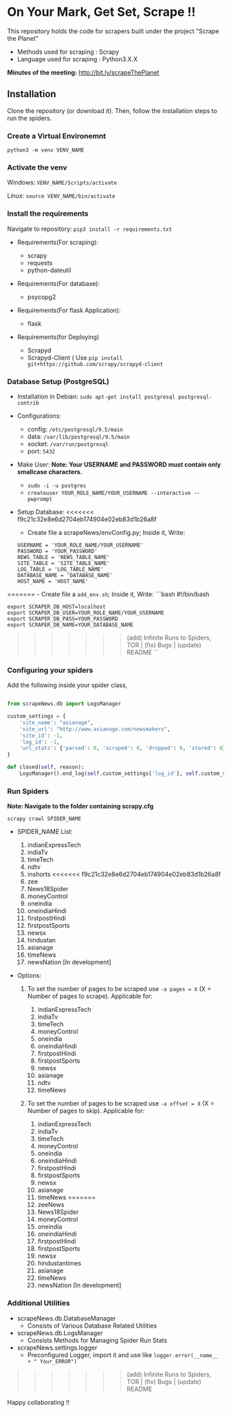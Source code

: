 # On Your Mark, Get Set, Scrape !!

This repository holds the code for scrapers built under the project "Scrape the Planet"  
- Methods used for scraping : Scrapy   
- Language used for scraping : Python3.X.X

**Minutes of the meeting:** http://bit.ly/scrapeThePlanet

## Installation
Clone the repository (or download it). Then, follow the installation steps to run the spiders.

### Create a Virtual Environemnt
```
python3 -m venv VENV_NAME
```

### Activate the venv
Windows: `VENV_NAME/Scripts/activate`

Linux: `source VENV_NAME/bin/activate`

### Install the requirements
Navigate to repository: `pip3 install -r requirements.txt`

- Requirements(For scraping):
    - scrapy
    - requests
    - python-dateutil

- Requirements(For database):
    - psycopg2

- Requirements(For flask Application):
    - flask

- Requirements(for Deploying)
   - Scrapyd
   - Scrapyd-Client ( Use ```pip install git+https://github.com/scrapy/scrapyd-client```

### Database Setup (PostgreSQL)

- Installation in Debian: `sudo apt-get install postgresql postgresql-contrib`

- Configurations:
	- config: `/etc/postgresql/9.5/main`  
	- data:   `/var/lib/postgresql/9.5/main`
	- socket: `/var/run/postgresql`
	- port:   `5432`

- Make User:
	**Note: Your USERNAME and PASSWORD must contain only smallcase characters.**
	- `sudo -i -u postgres`
	- `createuser YOUR_ROLE_NAME/YOUR_USERNAME --interactive --pwprompt`

- Setup Database:
<<<<<<< f9c21c32e8e6d2704eb174904e02eb83d1b26a8f
    - Create file a scrapeNews/envConfig.py; Inside it, Write:
    ```
    USERNAME = 'YOUR_ROLE_NAME/YOUR_USERNAME'
    PASSWORD = 'YOUR_PASSWORD'
    NEWS_TABLE = 'NEWS_TABLE_NAME'
    SITE_TABLE = 'SITE_TABLE_NAME'
    LOG_TABLE = 'LOG_TABLE_NAME'
    DATABASE_NAME = 'DATABASE_NAME'
    HOST_NAME = 'HOST_NAME'
=======
    - Create file a ```add_env.sh```; Inside it, Write:
    ```bash
    #!/bin/bash

    export SCRAPER_DB_HOST=localhost
    export SCRAPER_DB_USER=YOUR_ROLE_NAME/YOUR_USERNAME
    export SCRAPER_DB_PASS=YOUR_PASSWORD
    export SCRAPER_DB_NAME=YOUR_DATABASE_NAME
>>>>>>> (add) Infinite Runs to Spiders, TOR | (fix) Bugs | (update) README
    ```

### Configuring your spiders

Add the following inside your spider class,

```python

from scrapeNews.db import LogsManager

custom_settings = {
    'site_name': "asianage",
    'site_url': "http://www.asianage.com/newsmakers",
    'site_id': -1,
    'log_id': -1,
    'url_stats': {'parsed': 0, 'scraped': 0, 'dropped': 0, 'stored': 0}
}

def closed(self, reason):
    LogsManager().end_log(self.custom_settings['log_id'], self.custom_settings['url_stats'], reason)

```


### Run Spiders
**Note: Navigate to the folder containing scrapy.cfg**
```
scrapy crawl SPIDER_NAME
```
- SPIDER_NAME List:
	1. indianExpressTech
	2. indiaTv  
	3. timeTech
	4. ndtv
	5. inshorts
<<<<<<< f9c21c32e8e6d2704eb174904e02eb83d1b26a8f
    6. zee
    7. News18Spider
    8. moneyControl
    9. oneindia
    10. oneindiaHindi
    11. firstpostHindi
    12. firstpostSports
    13. newsx
    14. hindustan
    15. asianage
    16. timeNews
    17. newsNation [In development]

- Options:
    1. To set the number of pages to be scraped use  `-a pages = X` (X = Number of pages to scrape).
	Applicable for:
        1. indianExpressTech
    	2. indiaTv  
    	3. timeTech
        4. moneyControl
        5. oneindia
        6. oneindiaHindi
        7. firstpostHindi
        8. firstpostSports
        9. newsx
        10. asianage
		11. ndtv
        12. timeNews

    2. To set the number of pages to be scraped use  `-a offset = X` (X = Number of pages to skip).
	Applicable for:
        1. indianExpressTech
    	2. indiaTv  
    	3. timeTech
        4. moneyControl
        5. oneindia
        6. oneindiaHindi
        7. firstpostHindi
        8. firstpostSports
        9. newsx
        10. asianage
        11. timeNews
=======
        6. zeeNews
        7. News18Spider
        8. moneyControl
        9. oneindia
        10. oneindiaHindi
        11. firstpostHindi
        12. firstpostSports
        13. newsx
        14. hindustantimes
        15. asianage
        16. timeNews
        17. newsNation [In development]

### Additional Utilities 

- scrapeNews.db.DatabaseManager
    - Consists of Various Database Related Utilities
- scrapeNews.db.LogsManager
    - Consists Methods for Managing Spider Run Stats
- scrapeNews.settings.logger
    - Preconfigured Logger, import it and use like ```logger.error(__name__ + " Your_ERROR")```
>>>>>>> (add) Infinite Runs to Spiders, TOR | (fix) Bugs | (update) README

Happy collaborating !!   
